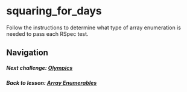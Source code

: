 # squaring_for_days
Follow the instructions to determine what type of array enumeration is needed to pass each RSpec test. 

## Navigation  
##### Next challenge: [Olympics](https://github.com/Coderdotnew/intro_web_apps_acp/tree/master/05_class/02_array_enumerables/code/02_olympics) 
##### Back to lesson: [Array Enumerables](https://github.com/Coderdotnew/intro_web_apps_acp/tree/master/05_class/02_array_enumerables) 